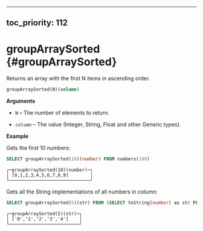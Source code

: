 ---
 toc_priority: 112
 ---

 # groupArraySorted {#groupArraySorted}

 Returns an array with the first N items in ascending order.

 ``` sql
 groupArraySorted(N)(column)
 ```

 **Arguments**

 -   `N` – The number of elements to return.

 -   `column` – The value (Integer, String, Float and other Generic types).

 **Example**

 Gets the first 10 numbers:

 ``` sql
 SELECT groupArraySorted(10)(number) FROM numbers(100)
 ```

 ``` text
 ┌─groupArraySorted(10)(number)─┐
 │ [0,1,2,3,4,5,6,7,8,9]        │
 └──────────────────────────────┘
 ```


 Gets all the String implementations of all numbers in column:

 ``` sql
SELECT groupArraySorted(5)(str) FROM (SELECT toString(number) as str FROM numbers(5));

 ```

 ``` text
┌─groupArraySorted(5)(str)─┐
│ ['0','1','2','3','4']    │
└──────────────────────────┘
 ```